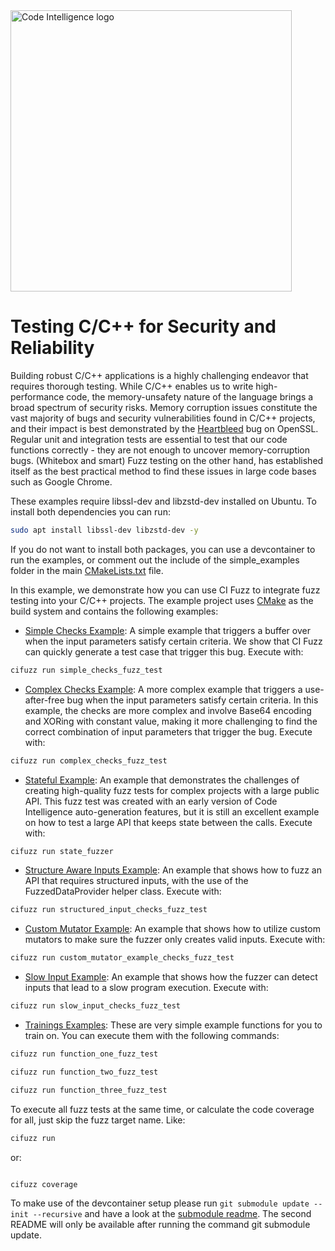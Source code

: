 <a href="https://www.code-intelligence.com/">
<img src="https://www.code-intelligence.com/hubfs/Logos/CI%20Logos/Logo_quer_white.png" alt="Code Intelligence logo" width="450px">
</a>

# Testing C/C++ for Security and Reliability
Building robust C/C++ applications is a highly challenging endeavor that requires thorough testing. While C/C++ enables us to write high-performance code, the memory-unsafety nature of the language brings a broad spectrum of security risks. Memory corruption issues constitute the vast majority of bugs and security vulnerabilities found in C/C++ projects, and their impact is best demonstrated by the [Heartbleed](https://en.wikipedia.org/wiki/Heartbleed) bug on OpenSSL. Regular unit and integration tests are essential to test that our code functions correctly - they are not enough to uncover memory-corruption bugs. (Whitebox and smart) Fuzz testing on the other hand, has established itself as the best practical method to find these issues in large code bases such as Google Chrome.

These examples require libssl-dev and libzstd-dev installed on Ubuntu. To install both dependencies you can run:
```sh
sudo apt install libssl-dev libzstd-dev -y
```
If you do not want to install both packages, you can use a devcontainer to run the examples, or comment out the include of the simple_examples folder in the main [CMakeLists.txt](CMakeLists.txt#L23) file.

In this example, we demonstrate how you can use CI Fuzz to integrate fuzz testing into your C/C++ projects. The example project uses [CMake](https://cmake.org/) as the build system and contains the following examples:
* [Simple Checks Example](src/simple_examples/explore_me.cpp#L10):
A simple example that triggers a buffer over when the input parameters satisfy certain criteria.
We show that CI Fuzz can quickly generate a test case that trigger this bug.
Execute with:
```sh
cifuzz run simple_checks_fuzz_test
```
* [Complex Checks Example](src/simple_examples/explore_me.cpp#L22):
A more complex example that triggers a use-after-free bug when the input parameters satisfy certain criteria. In this example, the checks are more complex and involve Base64 encoding and XORing with constant value, making it more challenging to find the correct combination of input parameters that trigger the bug.
Execute with:
```sh
cifuzz run complex_checks_fuzz_test
```
* [Stateful Example](src/state_example):
An example that demonstrates the challenges of creating high-quality fuzz tests for complex projects with a large public API. This fuzz test was created with an early version of Code Intelligence auto-generation features, but it is still an excellent example on how to test a large API that keeps state between the calls.
Execute with:
```sh
cifuzz run state_fuzzer
```
* [Structure Aware Inputs Example](src/advanced_examples/explore_me.cpp#L8):
An example that shows how to fuzz an API that requires structured inputs, with the use of the FuzzedDataProvider helper class.
Execute with:
```sh
cifuzz run structured_input_checks_fuzz_test
```
* [Custom Mutator Example](src/advanced_examples/custom_mutator_example_checks_test.cpp#L37):
An example that shows how to utilize custom mutators to make sure the fuzzer only creates valid inputs.
Execute with:
```sh
cifuzz run custom_mutator_example_checks_fuzz_test
```
* [Slow Input Example](src/advanced_examples/slow_input_checks_test.cpp#L17):
An example that shows how the fuzzer can detect inputs that lead to a slow program execution.
Execute with:
```sh
cifuzz run slow_input_checks_fuzz_test
```
* [Trainings Examples](src/training):
These are very simple example functions for you to train on. You can execute them with the following commands:
```sh
cifuzz run function_one_fuzz_test
```

```sh
cifuzz run function_two_fuzz_test
```

```sh
cifuzz run function_three_fuzz_test
```


To execute all fuzz tests at the same time, or calculate the code coverage for all, just skip the fuzz target name. Like:
```sh
cifuzz run
```
or:
```sh

cifuzz coverage
```

To make use of the devcontainer setup please run ```git submodule update --init --recursive``` and have a look at the [submodule readme](.devcontainer/README.md#L1). The second README will only be available after running the command git submodule update.
